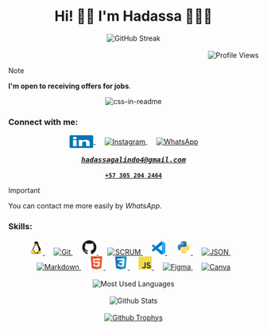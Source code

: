 <h1 align="center">Hi! 👋🏻 I'm Hadassa 👩🏻‍💻</h1>

<div align="center">
<img src="https://github-readme-streak-stats.herokuapp.com?user=hadassa-gal&theme=dark&hide_border=true&border_radius=7&date_format=j%20M%5B%20Y%5D&card_width=900&card_height=200&background=45%2C6B8E23%2CBE9C83" alt="GitHub Streak"/>
</div>

<br>

<div align="right">
  <img src="https://komarev.com/ghpvc/?username=Hadassa-gal&label=Profile%20Views&color=7fffd4&style=flat" alt="Profile Views" height="27" width="142"/>
</div>

>[!NOTE]
>**I'm open to receiving offers for jobs**.

<div align="center">
    <img src="[example.svg](https://i.pinimg.com/1200x/1d/ae/7c/1dae7cd135d40d303603727ac3fa797d.jpg)" width="400" height="400" alt="css-in-readme">
</div>

<h3 align="left">Connect with me:</h3>
<div align="center">
  <a href="https://co.linkedin.com/in/hadassa-galindo-357a25368" target="blank">
    <img align="center" src="https://raw.githubusercontent.com/devicons/devicon/master/icons/linkedin/linkedin-original.svg" alt="LinkedIn" height="27" width="50"/>
  </a>
  &emsp;
  <a href="https://instagram.com/hadadragon_hada" target="blank">
    <img align="center" src="https://raw.githubusercontent.com/rahuldkjain/github-profile-readme-generator/master/src/images/icons/Social/instagram.svg" alt="Instagram" height="27" width="50"/>
  </a>
  &emsp;
  <a href="https://wa.me/573052042464" target="blank">
    <img align="center" src="https://raw.githubusercontent.com/rahuldkjain/github-profile-readme-generator/master/src/images/icons/Social/whatsapp.svg" alt="WhatsApp" height="27" width="50"/>
  </a>
</div>
<p align="center">
  <a href="https://mail.google.com/mail/u/0/?fs=1&tf=cm&to=hadassagalindo4@gmail.com&su=Hi,+dear+Hadassa&body=I+want+to+contact+you+to…"><i><tt><b>hadassagalindo4@gmail.com</b></i></tt></a>
</p>
<p align="center">
 <a href=""><b><code>+57 305 204 2464</code></b></a>
</p>

>[!IMPORTANT]
>You can contact me more easily by _WhatsApp_.

<h3 align="left">Skills:</h3>
<div align="center">
  <a href="https://www.linux.org/">
    <img src="https://raw.githubusercontent.com/devicons/devicon/master/icons/linux/linux-original.svg" alt="Linux" width="27"/>
  </a>
  &emsp;
  <a href="https://git-scm.com/" target="_blank" rel="noreferrer">
    <img src="https://www.vectorlogo.zone/logos/git-scm/git-scm-icon.svg" alt="Git" width="27"/>
  </a>
  &emsp;
  <a href="https://github.com/" target="_blank" rel="noreferrer">
    <img src="https://raw.githubusercontent.com/devicons/devicon/master/icons/github/github-original.svg" alt="GitHub" width="30"/>
  </a>
  &emsp;
  <a href="https://www.scrum.org/" target="_blank" rel="noreferrer">
    <img src="https://images.credly.com/images/db768524-81d9-435e-96fc-33b517e15616/blob.png" alt="SCRUM" width="30"/>
  </a>
  &emsp;
  <a href="https://code.visualstudio.com/" target="_blank" rel="noreferrer">
    <img src="https://raw.githubusercontent.com/devicons/devicon/master/icons/vscode/vscode-original.svg" alt="VS Code" width="27"/>
  </a>
  &emsp;
  <a href="https://www.python.org" target="_blank" rel="noreferrer">
    <img src="https://raw.githubusercontent.com/devicons/devicon/master/icons/python/python-original.svg" alt="Python" width="30"/>
  </a>
  &emsp;
  <a href="https://www.json.org/json-es.html" target="_blank" rel="noreferrer">
    <img src="https://www.json.org/img/json160.gif" alt="JSON" width="27"/>
  </a>
  &emsp;
  <a href="https://daringfireball.net/projects/markdown/" target="_blank" rel="noreferrer">
    <img src="https://cdn.commonmark.org/uploads/default/original/2X/3/366f3614de6996d79a131fdf9b41ed7d65cfe181.png" alt="Markdown" width="42"/>
  </a>
  &emsp;
  <a href="https://developer.mozilla.org/en-US/docs/Web/HTML" target="_blank" rel="noreferrer">
    <img src="https://raw.githubusercontent.com/devicons/devicon/master/icons/html5/html5-original.svg" alt="HTML" width="27"/>
  </a>
  &emsp;
  <a href="https://developer.mozilla.org/en-US/docs/Web/CSS" target="_blank" rel="noreferrer">
    <img src="https://raw.githubusercontent.com/devicons/devicon/master/icons/css3/css3-original.svg" alt="CSS" width="27"/>
  </a>
  &emsp;
  <a href="https://developer.mozilla.org/es/docs/Web/JavaScript" target="_blank" rel="noreferrer">
    <img src="https://raw.githubusercontent.com/devicons/devicon/master/icons/javascript/javascript-original.svg" alt="JavaScript" width="27"/>
  </a>
  &emsp;
  <a href="https://www.figma.com/" target="_blank" rel="noreferrer">
    <img src="https://www.vectorlogo.zone/logos/figma/figma-icon.svg" alt="Figma" width="27"/>
  </a>
  &emsp;  
  <a href="https://www.canva.com/" target="_blank" rel="noreferrer">
    <img src="https://freelogopng.com/images/all_img/1656733637logo-canva-png.png" alt="Canva" width="30"/>
  </a>
</div>


<br>

<div align="center">
    <img src="https://github-readme-stats.vercel.app/api/top-langs?username=hadassa-gal&show_icons=true&locale=en&layout=donut&theme=gruvbox" alt="Most Used Languages"/>
</div>

<br>

<div align="center">
    <img src="https://github-readme-stats.vercel.app/api?username=hadassa-gal&show_icons=true&locale=en&theme=gruvbox" alt="Github Stats"/>
</div>

<br>

<div align="center">
  <a href="https://github.com/ryo-ma/github-profile-trophy">
    <img src="https://github-profile-trophy.vercel.app/?username=hadassa-gal&theme=gruvbox" alt="Github Trophys"/>
  </a>
</div>
